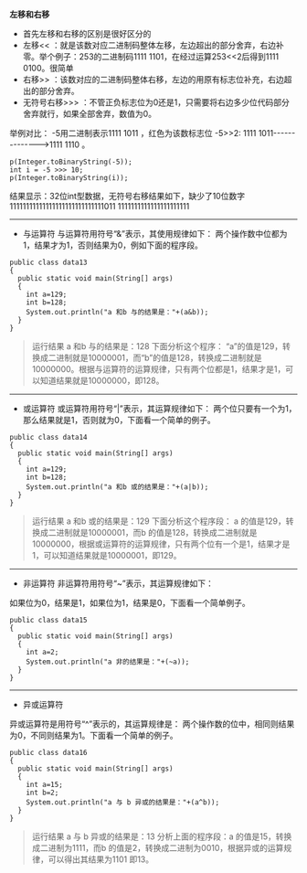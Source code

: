 **左移和右移**
- 首先左移和右移的区别是很好区分的
- 左移<< ：就是该数对应二进制码整体左移，左边超出的部分舍弃，右边补零。举个例子：253的二进制码1111 1101，在经过运算253<<2后得到1111 0100。很简单
- 右移>> ：该数对应的二进制码整体右移，左边的用原有标志位补充，右边超出的部分舍弃。
- 无符号右移>>> ：不管正负标志位为0还是1，只需要将右边多少位代码部分舍弃就行，如果全部舍弃，数值为0。

举例对比：
-5用二进制表示1111 1011
，红色为该数标志位
-5>>2: 1111 1011-------------->1111 1110
。

```
p(Integer.toBinaryString(-5));
int i = -5 >>> 10;
p(Integer.toBinaryString(i));
```
结果显示：32位int型数据，无符号右移结果如下，缺少了10位数字
11111111111111111111111111111011
1111111111111111111111

-------------------------------------------------------------------

- 与运算符
与运算符用符号“&”表示，其使用规律如下：
两个操作数中位都为1，结果才为1，否则结果为0，例如下面的程序段。

```
public class data13
{
  public static void main(String[] args)
  {
    int a=129;
    int b=128;
    System.out.println("a 和b 与的结果是："+(a&b));
  }
}
```
>运行结果
a 和b 与的结果是：128
下面分析这个程序：
“a”的值是129，转换成二进制就是10000001，而“b”的值是128，转换成二进制就是10000000。根据与运算符的运算规律，只有两个位都是1，结果才是1，可以知道结果就是10000000，即128。
-------------------------------------------------------------

- 或运算符
或运算符用符号“|”表示，其运算规律如下：
两个位只要有一个为1，那么结果就是1，否则就为0，下面看一个简单的例子。

```
public class data14
{
  public static void main(String[] args)
  {
    int a=129;
    int b=128;
    System.out.println("a 和b 或的结果是："+(a|b));
  }
}
```

>运行结果
a 和b 或的结果是：129
下面分析这个程序段：
a 的值是129，转换成二进制就是10000001，而b 的值是128，转换成二进制就是10000000，根据或运算符的运算规律，只有两个位有一个是1，结果才是1，可以知道结果就是10000001，即129。

--------------------------------------------------------------

- 非运算符
非运算符用符号“~”表示，其运算规律如下：

如果位为0，结果是1，如果位为1，结果是0，下面看一个简单例子。

```
public class data15
{
  public static void main(String[] args)
  {
    int a=2;
    System.out.println("a 非的结果是："+(~a));
  }
}
```
---------------------------------------------------------------

- 异或运算符

异或运算符是用符号“^”表示的，其运算规律是：
两个操作数的位中，相同则结果为0，不同则结果为1。下面看一个简单的例子。

```
public class data16
{
  public static void main(String[] args)
  {
    int a=15;
    int b=2;
    System.out.println("a 与 b 异或的结果是："+(a^b));
  }
}
```

>运行结果
a 与 b 异或的结果是：13
分析上面的程序段：a 的值是15，转换成二进制为1111，而b 的值是2，转换成二进制为0010，根据异或的运算规律，可以得出其结果为1101 即13。
